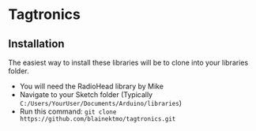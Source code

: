 # Tagtronics

## Installation

The easiest way to install these libraries will be to clone into your libraries folder.
- You will need the RadioHead library by Mike
- Navigate to your Sketch folder (Typically `C:/Users/YourUser/Documents/Arduino/libraries`)
- Run this command: `git clone https://github.com/blainektmo/tagtronics.git`
